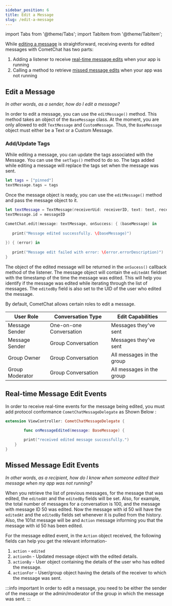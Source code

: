 ```yaml
---
sidebar_position: 6
title: Edit a Message
slug: /edit-a-message
---
```

import Tabs from '@theme/Tabs';
import TabItem from '@theme/TabItem';


While [editing a message](./edit-a-message) is straightforward, receiving events for edited messages with CometChat has two parts:

1. Adding a listener to receive [real-time message edits](./edit-a-message#real-time-message-edit-events) when your app is running
2. Calling a method to retrieve [missed message edits](edit-a-message#missed-message-edit-events) when your app was not running


## Edit a Message

_In other words, as a sender, how do I edit a message?_

In order to edit a message, you can use the `editMessage()` method. This method takes an object of the `BaseMessage` class. At the moment, you are only allowed to edit `TextMessage` and `CustomMessage`. Thus, the `BaseMessage` object must either be a Text or a Custom Message.

### Add/Update Tags

While editing a message, you can update the tags associated with the Message. You can use the `setTags()` method to do so. The tags added while editing a message will replace the tags set when the message was sent.

<Tabs>
<TabItem value="Swift" label="Swift">

```swift
let tags = ["pinned"]
textMessage.tags = tags
```
</TabItem>
</Tabs>


Once the message object is ready, you can use the `editMessage()` method and pass the message object to it.

<Tabs>
<TabItem value="Swift" label="Swift">

```swift
let textMessage = TextMessage(receiverUid: receiverID, text: text, receiverType: .user)
textMessage.id = messageID

CometChat.edit(message: textMessage, onSuccess: { (baseMessage) in
                
   print("Message edited successfully. \(baseMessage)")
                
}) { (error) in
                
   print("Message edit failed with error: \(error.errorDescription)")
}
```
</TabItem>
</Tabs>


The object of the edited message will be returned in the `onSucess()` callback method of the listener. The message object will contain the `editedAt` fieldset with the timestamp of the time the message was edited. This will help you identify if the message was edited while iterating through the list of messages. The `editedBy` field is also set to the UID of the user who edited the message.

By default, CometChat allows certain roles to edit a message.

| User Role | Conversation Type | Edit Capabilities | 
| ---- | ---- | ---- | 
| Message Sender | One-on-one Conversation | Messages they've sent | 
| Message Sender | Group Conversation | Messages they've sent | 
| Group Owner | Group Conversation | All messages in the group | 
| Group Moderator | Group Conversation | All messages in the group | 


## Real-time Message Edit Events

In order to receive real-time events for the message being edited, you must add protocol conformance `CometChatMessageDelegate` as Shown Below :

<Tabs>
<TabItem value="Swift" label="Swift">

```swift
extension ViewController: CometChatMessageDelegate {

		func onMessageEdited(message: BaseMessage) {
        
        print("received edited message successfully.")
    }
}
```
</TabItem>
</Tabs>


## Missed Message Edit Events

_In other words, as a recipient, how do I know when someone edited their message when my app was not running?_

When you retrieve the list of previous messages, for the message that was edited, the `editedAt` and the `editedBy` fields will be set. Also, for example, the total number of messages for a conversation is 100, and the message with message ID 50 was edited. Now the message with id 50 will have the `editedAt` and the `editedBy` fields set whenever it is pulled from the history. Also, the 101st message will be and `Action` message informing you that the message with id 50 has been edited.

For the message edited event, in the `Action` object received, the following fields can help you get the relevant information-

1. `action` - `edited`
2. `actionOn` - Updated message object with the edited details.
3. `actionBy` - User object containing the details of the user who has edited the message.
4. `actionFor` - User/group object having the details of the receiver to which the message was sent.

:::info important
In order to edit a message, you need to be either the sender of the message or the admin/moderator of the group in which the message was sent.
:::